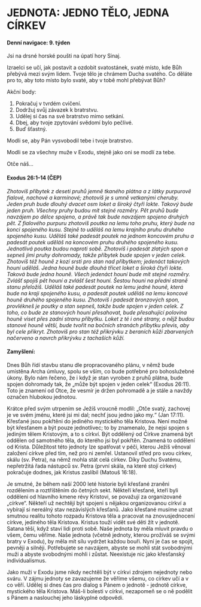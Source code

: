 # JEDNOTA: JEDNO TĚLO, JEDNA CÍRKEV

#### Denní navigace: 9. týden

Jsi na drsné horské poušti na úpatí hory Sinaj.

Izraelci se učí, jak postavit a ozdobit svatostánek, svaté místo, kde Bůh přebývá mezi svým lidem. Tvoje tělo je chrámem Ducha svatého. Co děláte pro to, aby toto místo bylo svaté, aby v tobě mohl přebývat Bůh?

Akční body:
1. Pokračuj v tvrdém cvičení.
2. Dodržuj svůj závazek k bratrstvu.
3. Udělej si čas na své bratrstvo mimo setkání.
4. Dbej, aby tvoje zpytování svědomí bylo pečlivé.
5. Buď šťastný.

Modli se, aby Pán vysvobodil tebe i tvoje bratrstvo.

Modli se za všechny muže v Exodu, stejně jako oni se modlí za tebe.

Otče náš...


#### Exodus 26:1–14 (ČEP)
*Zhotovíš příbytek z deseti pruhů jemně tkaného plátna a z látky purpurově fialové, nachové a karmínové; zhotovíš je s umně vetkanými cheruby. Jeden pruh bude dlouhý dvacet osm loket a široký čtyři lokte. Takový bude jeden pruh. Všechny pruhy budou mít stejné rozměry. Pět pruhů bude navzájem po délce spojeno, a právě tak bude navzájem spojeno druhých pět. Z fialového purpuru zhotovíš poutka na lemu toho pruhu, který bude na konci spojeného kusu. Stejně to uděláš na lemu krajního pruhu druhého spojeného kusu. Uděláš také padesát poutek na jednom koncovém pruhu a padesát poutek uděláš na koncovém pruhu druhého spojeného kusu. Jednotlivá poutka budou naproti sobě. Zhotovíš i padesát zlatých spon a sepneš jimi pruhy dohromady, takže příbytek bude spojen v jeden celek. Zhotovíš též houně z kozí srsti pro stan nad příbytkem; jedenáct takových houní uděláš. Jedna houně bude dlouhá třicet loket a široká čtyři lokte. Taková bude jedna houně. Všech jedenáct houní bude mít stejné rozměry. Zvlášť spojíš pět houní a zvlášť šest houní. Šestou houni na přední straně stanu přeložíš. Uděláš také padesát poutek na lemu jedné houně, která bude na kraji spojeného kusu, a padesát poutek uděláš na lemu koncové houně druhého spojeného kusu. Zhotovíš i padesát bronzových spon, provlékneš je poutky a stan sepneš, takže bude spojen v jeden celek. Z toho, co bude ze stanových houní přesahovat, bude přesahující polovina houně viset přes zadní stranu příbytku. Loket z té i oné strany, o nějž budou stanové houně větší, bude tvořit na bočních stranách příbytku převis, aby byl cele přikryt.
Zhotovíš pro stan též přikrývku z beraních kůží zbarvených načerveno a navrch přikrývku z tachaších kůží.*

#### Zamyšlení:
Dnes Bůh řídí stavbu stanu dle propracovaného plánu, v němž bude umístěna Archa úmluvy, spolu se vším, co bude potřebné pro bohoslužebné úkony. Bylo nám řečeno, že i když je stan vyroben z pruhů plátna, bude spojen dohromady tak, že „může být spojen v jeden celek“ (Exodus 26:11). Toto je znamení od Otce, že vesmír je držen pohromadě a je stále a navždy označen hlubokou jednotou.

Krátce před svým utrpením se Ježíš vroucně modlil: „Otče svatý, zachovej je ve svém jménu, které jsi mi dal; nechť jsou jedno jako my.“ (Jan 17:11). Křesťané jsou pokřtěni do jediného mystického těla Kristova. Není možné být křesťanem a být pouze jednotlivec; to by znamenalo, že nejsi spojen s jediným tělem Kristovým, a to s církví. Být oddělený od Církve znamená být oddělen od samotného těla, do kterého jsi byl pokřtěn. Znamená to oddělení od Krista. Důležitost této jednoty lze spatřovat v péči, kterou Ježíš věnoval založení církve před tím, než pro ni zemřel. Ustanovil střed pro svou církev, skálu (sv. Petra), na němž mohla stát celá církev. Díky Duchu Svatému, nepřetržitá řada nástupců sv. Petra (první skála, na které stojí církev) pokračuje dodnes, jak Kristus zaslíbil (Matouš 16:18).

Je smutné, že během naší 2000 leté historie byli křesťané zraněni rozdělením a roztříštěním do četných sekt. Někteří křesťané, kteří byli odděleni od hlavního kmene révy Kristovi, se považují za organizované „církve“. Někteří už nechtějí být spojeni s nějakou organizovanou církví a vybírají si nereálný stav nezávislých křesťanů. Jako křesťané musíme uznat smutnou realitu tohoto rozpadu Kristova těla a pracovat na znovusjednocení církve, jediného těla Kristova. Kristus touží vidět své děti žít v jednotě. Satana těší, když staví lidi proti sobě. Naše jednota by měla mluvit pravdu o všem, čemu věříme. Naše jednota (včetně jednoty, kterou prožíváš se svými bratry v Exodu), by měla mít sílu vydržet každou bouři. Nyní je čas se spojit, pevněji a silněji. Potřebujete se navzájem, abyste se mohli stát svobodnými muži a abyste svobodnými mohli i zůstat. Neexistuje nic jako křesťanský individualismus.

Jako muži v Exodu jsme nikdy nechtěli být v církvi zdrojem nejednoty nebo sváru. V zájmu jednoty se zavazujeme že věříme všemu, co církev učí a v co věří. Udělej si dnes čas pro dialog s Pánem o jednotě - jednotě církve, mystického těla Kristova. Máš-li bolesti v církvi, nezapomeň se o ně podělit s Pánem a naslouchej jeho láskyplné odpovědi.

